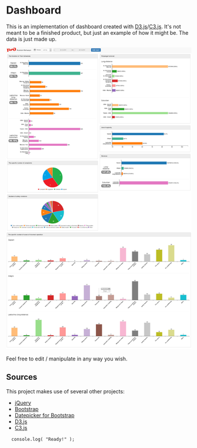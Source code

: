 # Dashboard
This is an implementation of dashboard created with [D3.js](https://github.com/wout/svg.js)/[C3.js](https://github.com/jillix/svg.draggy.js). It's not meant to be a finished product, but just an example of how it might be. The data is just made up.

![alt text](img/dashboard.jpg "RZD KPI Dashboard")

Feel free to edit / manipulate in any way you wish.

## Sources

This project makes use of several other projects:

 - [jQuery](https://github.com/jquery/jquery)
 - [Bootstrap](https://github.com/twbs/bootstrap)
 - [Datepicker for Bootstrap](https://github.com/eternicode/bootstrap-datepicker)
 - [D3.js](https://github.com/d3/d3)
 - [C3.js](https://github.com/c3js/c3)

```html
  console.log( "Ready!" );
```
